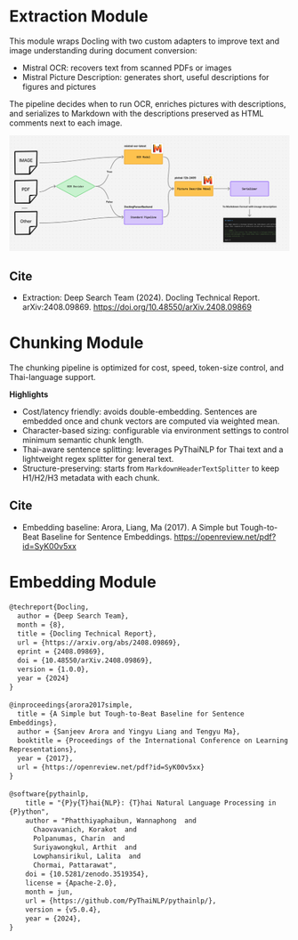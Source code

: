 # Extraction Module

This module wraps Docling with two custom adapters to improve text and image understanding during document conversion:

- Mistral OCR: recovers text from scanned PDFs or images
- Mistral Picture Description: generates short, useful descriptions for figures and pictures

The pipeline decides when to run OCR, enriches pictures with descriptions, and serializes to Markdown with the descriptions preserved as HTML comments next to each image.

![Extraction Flow](asset/extraction_flow.png)

## Cite

- Extraction: Deep Search Team (2024). Docling Technical Report. arXiv:2408.09869. https://doi.org/10.48550/arXiv.2408.09869

# Chunking Module

The chunking pipeline is optimized for cost, speed, token-size control, and Thai-language support.

**Highlights**
- Cost/latency friendly: avoids double-embedding. Sentences are embedded once and chunk vectors are computed via weighted mean.
- Character-based sizing: configurable via environment settings to control minimum semantic chunk length.
- Thai-aware sentence splitting: leverages PyThaiNLP for Thai text and a lightweight regex splitter for general text.
- Structure-preserving: starts from `MarkdownHeaderTextSplitter` to keep H1/H2/H3 metadata with each chunk.
 
## Cite
- Embedding baseline: Arora, Liang, Ma (2017). A Simple but Tough-to-Beat Baseline for Sentence Embeddings. https://openreview.net/pdf?id=SyK00v5xx

# Embedding Module
 
 

```
@techreport{Docling,
  author = {Deep Search Team},
  month = {8},
  title = {Docling Technical Report},
  url = {https://arxiv.org/abs/2408.09869},
  eprint = {2408.09869},
  doi = {10.48550/arXiv.2408.09869},
  version = {1.0.0},
  year = {2024}
}

@inproceedings{arora2017simple,
  title = {A Simple but Tough-to-Beat Baseline for Sentence Embeddings},
  author = {Sanjeev Arora and Yingyu Liang and Tengyu Ma},
  booktitle = {Proceedings of the International Conference on Learning Representations},
  year = {2017},
  url = {https://openreview.net/pdf?id=SyK00v5xx}
}

@software{pythainlp,
    title = "{P}y{T}hai{NLP}: {T}hai Natural Language Processing in {P}ython",
    author = "Phatthiyaphaibun, Wannaphong  and
      Chaovavanich, Korakot  and
      Polpanumas, Charin  and
      Suriyawongkul, Arthit  and
      Lowphansirikul, Lalita  and
      Chormai, Pattarawat",
    doi = {10.5281/zenodo.3519354},
    license = {Apache-2.0},
    month = jun,
    url = {https://github.com/PyThaiNLP/pythainlp/},
    version = {v5.0.4},
    year = {2024},
}
```

